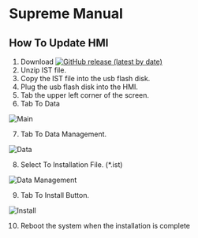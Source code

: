 # Supreme Manual

## How To Update HMI
 1. Download [![GitHub release (latest by date)](https://img.shields.io/github/v/release/KubanCoffeeRoasters/SupremeManual)](https://github.com/KubanCoffeeRoasters/SupremeManual/releases/latest)
 2. Unzip IST file.
 3. Copy the IST file into the usb flash disk.
 4. Plug the usb flash disk into the HMI.
 5. Tab the upper left corner of the screen.
 6. Tab To Data

 

 ![Main](https://github.com/KubanCoffeeRoasters/SupremeManual/assets/134377245/a7a25ad6-1e40-47f1-be4d-add417dc1cfd)



 7. Tab To Data Management.
 
 
![Data](https://github.com/KubanCoffeeRoasters/SupremeManual/assets/134377245/eec86d21-a544-4385-b42d-1a344b9d7b34)



 8. Select To Installation File. (*.ist)
 
 
![Data Management](https://github.com/KubanCoffeeRoasters/SupremeManual/assets/134377245/1127cccd-b07a-432d-8c49-7e8de6a03514)



 9. Tab To Install Button.


![Install](https://github.com/KubanCoffeeRoasters/SupremeManual/assets/134377245/2338ba58-e1be-4548-9bce-6d9ffbf12ec6)


 10. Reboot the system when the installation is complete
